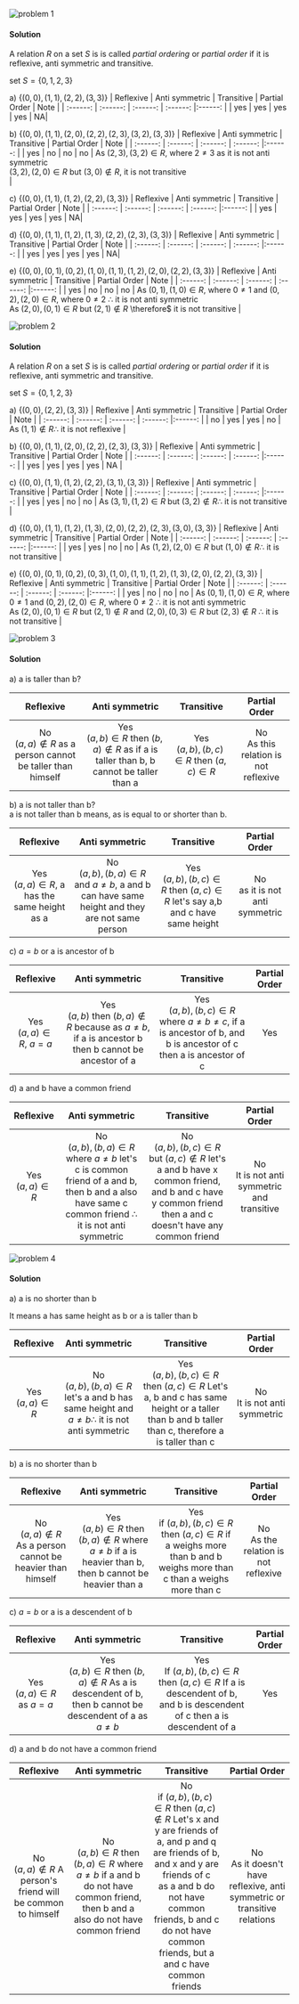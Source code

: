 ![problem 1](https://github.com/jigjnasu/discrete_mathematics_and_its_applications/blob/master/chapter_9_relations/9.6_partial_orderings/repo/problem_1.png)
#### Solution

A relation $R$ on a set $S$ is is called *partial ordering* or *partial order* if it is reflexive, anti symmetric and transitive. </br> 

set $S=\{0,1,2,3\}$

a) $\{ (0,0), (1,1), (2,2), (3,3) \}$
| Reflexive     | Anti symmetric    | Transitive    | Partial Order | Note      |
| :------:      | :------:          | :------:      | :------:      |:------:   |
| yes  | yes | yes | yes | NA|

b) $\{ (0,0), (1,1), (2,0), (2, 2), (2,3), (3,2), (3,3) \}$
| Reflexive     | Anti symmetric    | Transitive    | Partial Order | Note      |
| :------:      | :------:          | :------:      | :------:      |:------:   |
| yes  | no | no | no | As $(2,3), (3,2) \in R$, where $2 \ne 3$ as it is not anti symmetric </br> $(3,2), (2,0) \in R$ but $(3,0) \notin R$, it is not transitive </br> |

c) $\{ (0,0), (1,1), (1,2), (2,2), (3,3) \}$
| Reflexive     | Anti symmetric    | Transitive    | Partial Order | Note      |
| :------:      | :------:          | :------:      | :------:      |:------:   |
| yes  | yes | yes | yes | NA|

d) $\{ (0,0), (1,1), (1,2), (1,3), (2,2), (2,3), (3,3) \}$
| Reflexive     | Anti symmetric    | Transitive    | Partial Order | Note      |
| :------:      | :------:          | :------:      | :------:      |:------:   |
| yes  | yes | yes | yes | NA|

e) $\{ (0,0), (0,1), (0,2), (1,0), (1,1), (1,2), (2,0), (2,2), (3,3) \}$
| Reflexive     | Anti symmetric    | Transitive    | Partial Order | Note      |
| :------:      | :------:          | :------:      | :------:      |:------:   |
| yes  | no | no | no | As $(0,1), (1,0) \in R$, where $0 \ne 1$ and $(0,2), (2,0) \in R$, where $0 \ne 2$ $\therefore$ it is not anti symmetric </br> As $(2,0), (0,1) \in R$ but $(2,1) \notin R$ \therefore$ it is not transitive |

![problem 2](https://github.com/jigjnasu/discrete_mathematics_and_its_applications/blob/master/chapter_9_relations/9.6_partial_orderings/repo/problem_2.png)
#### Solution

A relation $R$ on a set $S$ is is called *partial ordering* or *partial order* if it is reflexive, anti symmetric and transitive. </br> 

set $S=\{0,1,2,3\}$

a) $\{ (0,0), (2,2), (3,3) \}$
| Reflexive     | Anti symmetric    | Transitive    | Partial Order | Note      |
| :------:      | :------:          | :------:      | :------:      |:------:   |
| no  | yes | yes | no | As $(1,1) \notin R \therefore$ it is not reflexive |

b) $\{ (0,0), (1,1), (2,0), (2,2), (2,3), (3,3) \}$
| Reflexive     | Anti symmetric    | Transitive    | Partial Order | Note      |
| :------:      | :------:          | :------:      | :------:      |:------:   |
| yes  | yes | yes | yes | NA |

c) $\{ (0,0), (1,1), (1,2), (2,2), (3,1), (3,3) \}$
| Reflexive     | Anti symmetric    | Transitive    | Partial Order | Note      |
| :------:      | :------:          | :------:      | :------:      |:------:   |
| yes  | yes | no | no | As $(3,1), (1,2) \in R$ but $(3,2) \notin R \therefore$ it is not transitive |

d) $\{ (0,0), (1,1), (1,2), (1,3), (2,0), (2,2), (2,3), (3,0), (3,3) \}$
| Reflexive     | Anti symmetric    | Transitive    | Partial Order | Note      |
| :------:      | :------:          | :------:      | :------:      |:------:   |
| yes  | yes | no | no | As $(1,2), (2,0) \in R$ but $(1,0) \notin R \therefore$ it is not transitive |

e) $\{ (0,0), (0,1), (0,2), (0,3), (1,0), (1,1), (1,2), (1,3), (2,0), (2,2), (3,3) \}$
| Reflexive     | Anti symmetric    | Transitive    | Partial Order | Note      |
| :------:      | :------:          | :------:      | :------:      |:------:   |
| yes  | no | no | no | As $(0,1), (1,0) \in R$, where $0 \ne 1$ and $(0,2), (2,0) \in R$, where $0 \ne 2$ $\therefore$ it is not anti symmetric </br> As $(2,0), (0,1) \in R$ but $(2,1) \notin R$ and $(2,0), (0,3) \in R$ but $(2,3) \notin R$ $\therefore$ it is not transitive |

![problem 3](https://github.com/jigjnasu/discrete_mathematics_and_its_applications/blob/master/chapter_9_relations/9.6_partial_orderings/repo/problem_3.png)
#### Solution

a) a is taller than b? </br>

| Reflexive     | Anti symmetric    | Transitive    | Partial Order |
| :------:      | :------:          | :------:      | :------:      |
| No </br> $(a,a) \notin R$ as a person cannot be taller than himself | Yes </br>$(a,b) \in R$ then $(b,a) \notin R$ as if a is taller than b, b cannot be taller than a | Yes </br> $(a,b), (b,c) \in R$ then $(a,c) \in R$ | No </br> As this relation is not reflexive |

b) a is not taller than b? </br>
a is not taller than b means, as is equal to or shorter than b. </br>

| Reflexive     | Anti symmetric    | Transitive    | Partial Order |
| :------:      | :------:          | :------:      | :------:      |
|Yes </br> $(a,a) \in R$, a has the same height as a| No </br>$(a,b), (b,a) \in R$ and $a \ne b$, a and b can have same height and they are not same person | Yes </br> $(a,b), (b,c) \in R$ then $(a,c) \in R$ let's say a,b and c have same height | No </br> as it is not anti symmetric |

c) $a=b$ or a is ancestor of b </br>

| Reflexive     | Anti symmetric    | Transitive    | Partial Order |
| :------:      | :------:          | :------:      | :------:      |
|Yes </br> $(a,a) \in R$, $a = a$| Yes </br>$(a,b)$ then $(b,a) \notin R$ because as $a \ne b$, if a is ancestor b then b cannot be ancestor of a  | Yes </br> $(a,b), (b,c) \in R$ where $a \ne b \ne c$, if a is ancestor of b, and b is ancestor of c then a is ancestor of c | Yes |

d) a and b have a common friend </br>

| Reflexive     | Anti symmetric    | Transitive    | Partial Order |
| :------:      | :------:          | :------:      | :------:      |
|Yes </br> $(a,a) \in R$| No </br> $(a,b), (b,a) \in R$ where $a \ne b$ let's c is common friend of a and b, then b and a also have same c common friend $\therefore$ it is not anti symmetric | No </br> $(a,b), (b,c) \in R$ but $(a,c) \notin R$ let's a and b have x common friend, and b and c have y common friend then a and c doesn't have any common friend | No </br> It is not anti symmetric and transitive |

![problem 4](https://github.com/jigjnasu/discrete_mathematics_and_its_applications/blob/master/chapter_9_relations/9.6_partial_orderings/repo/problem_4.png)
#### Solution

a) a is no shorter than b </br>

It means a has same height as b or a is taller than b </br>

| Reflexive     | Anti symmetric    | Transitive    | Partial Order |
| :------:      | :------:          | :------:      | :------:      |
| Yes </br> $(a,a) \in R$ | No </br>$(a,b), (b,a) \in R$ let's a and b has same height and $a \ne b \therefore$ it is not anti symmetric | Yes </br> $(a,b), (b,c) \in R$ then $(a,c) \in R$ Let's a, b and c has same height or a taller than b and b taller than c, therefore a is taller than c | No </br> It is not anti symmetric |

b) a is no shorter than b </br>

| Reflexive     | Anti symmetric    | Transitive    | Partial Order |
| :------:      | :------:          | :------:      | :------:      |
| No </br> $(a,a) \notin R$ As a person cannot be heavier than himself| Yes </br> $(a,b) \in R$ then $(b,a) \notin R$ where $a \ne b$ if a is heavier than b, then b cannot be heavier than a | Yes </br> if $(a,b), (b,c) \in R$ then $(a,c) \in R$ if a weighs more than b and b weighs more than c than a weighs more than c | No </br> As the relation is not reflexive |

c) $a=b$ or a is a descendent of b </br>

| Reflexive     | Anti symmetric    | Transitive    | Partial Order |
| :------:      | :------:          | :------:      | :------:      |
| Yes </br> $(a,a) \in R$ as $a = a$ | Yes </br> $(a,b) \in R$ then $(b,a) \notin R$ As a is descendent of b, then b cannot be descendent of a as $a \ne b$ | Yes </br> If $(a,b), (b,c) \in R$ then $(a,c) \in R$ If a is descendent of b, and b is descendent of c then a is descendent of a | Yes |


d) a and b do not have a common friend </br>

| Reflexive     | Anti symmetric    | Transitive    | Partial Order |
| :------:      | :------:          | :------:      | :------:      |
| No </br> $(a,a) \notin R$ A person's friend will be common to himself | No </br> $(a,b) \in R$ then $(b,a) \in R$ where $a \ne b$ if a and b do not have common friend, then b and a also do not have common friend | No </br> if $(a,b), (b,c) \in R$ then $(a,c) \notin R$ Let's x and y are friends of a, and p and q are friends of b, and x and y are friends of c </br> as a and b do not have common friends, b and c do not have common friends, but a and c have common friends | No </br> As it doesn't have reflexive, anti symmetric or transitive relations |